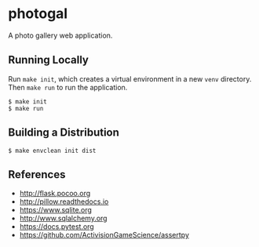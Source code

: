 # photogal

A photo gallery web application.

## Running Locally

Run `make init`, which creates a virtual environment in a new `venv` directory.
Then `make run` to run the application.

````
$ make init
$ make run
````

## Building a Distribution

````
$ make envclean init dist
````

## References

* http://flask.pocoo.org
* http://pillow.readthedocs.io
* https://www.sqlite.org
* http://www.sqlalchemy.org
* https://docs.pytest.org
* https://github.com/ActivisionGameScience/assertpy